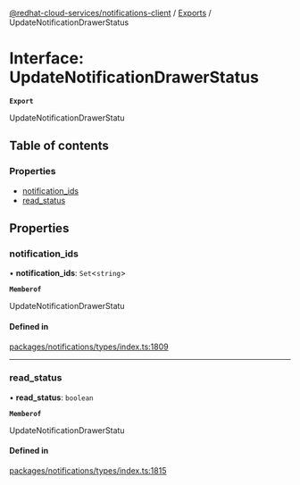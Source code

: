 [@redhat-cloud-services/notifications-client](../README.md) / [Exports](../modules.md) / UpdateNotificationDrawerStatus

# Interface: UpdateNotificationDrawerStatus

**`Export`**

UpdateNotificationDrawerStatu

## Table of contents

### Properties

- [notification\_ids](UpdateNotificationDrawerStatus.md#notification_ids)
- [read\_status](UpdateNotificationDrawerStatus.md#read_status)

## Properties

### notification\_ids

• **notification\_ids**: `Set`\<`string`\>

**`Memberof`**

UpdateNotificationDrawerStatu

#### Defined in

[packages/notifications/types/index.ts:1809](https://github.com/RedHatInsights/javascript-clients/blob/main/packages/notifications/types/index.ts#L1809)

___

### read\_status

• **read\_status**: `boolean`

**`Memberof`**

UpdateNotificationDrawerStatu

#### Defined in

[packages/notifications/types/index.ts:1815](https://github.com/RedHatInsights/javascript-clients/blob/main/packages/notifications/types/index.ts#L1815)
